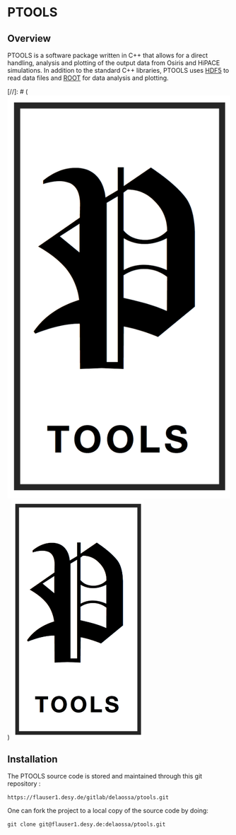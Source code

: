 # PTOOLS

## Overview

PTOOLS is a software package written in C++ that allows for a direct handling, analysis and plotting of the output data from Osiris and HiPACE simulations.
In addition to the standard C++ libraries, PTOOLS uses [HDF5](http://www.hdfgroup.org/HDF5) to read data files and [ROOT](https://root.cern.ch) for data analysis and plotting.

[//]: # (![Ptools Logo](https://github.com/delaossa/ptools/blob/develop/figs/ptools-logo.png))
<img src="https://github.com/delaossa/ptools/blob/develop/figs/ptools-logo.png" width="300">

## Installation

The PTOOLS source code is stored and maintained through this git repository :
```
https://flauser1.desy.de/gitlab/delaossa/ptools.git
```

One can fork the project to a local copy of the source code by doing:
```
git clone git@flauser1.desy.de:delaossa/ptools.git
```


